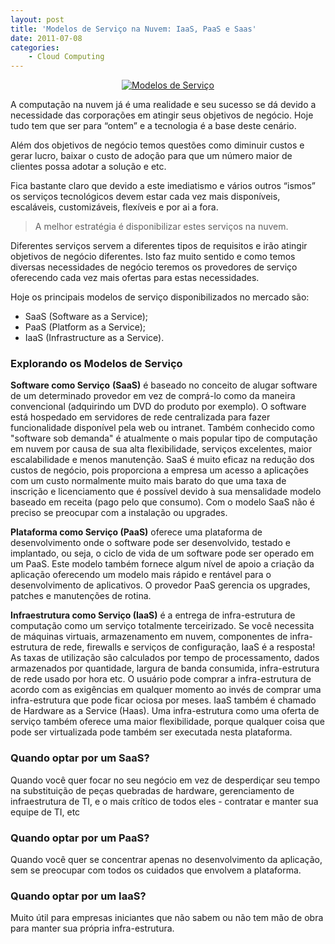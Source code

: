 ```yaml
---
layout: post
title: 'Modelos de Serviço na Nuvem: IaaS, PaaS e Saas'
date: 2011-07-08
categories:
    - Cloud Computing
---
```


<p align="center"><a href="http://blob.vitormeriat.com.br/images/2011/07/modelos-de-servio1.png"><img alt="Modelos de Servi&ccedil;o" src="http://blob.vitormeriat.com.br/images/2011/07/modelos-de-servio.png"/></a></p>

A computação na nuvem já é uma realidade e seu sucesso se dá devido a necessidade das corporações em atingir seus objetivos de negócio. Hoje tudo tem que ser para “ontem” e a tecnologia é a base deste cenário.

Além dos objetivos de negócio temos questões como diminuir custos e gerar lucro, baixar o custo de adoção para que um número maior de clientes possa adotar a solução e etc.

Fica bastante claro que devido a este imediatismo e vários outros “ismos” os serviços tecnológicos devem estar cada vez mais disponíveis, escaláveis, customizáveis, flexíveis e por ai a fora.

> A melhor estratégia é disponibilizar estes serviços na nuvem.

Diferentes serviços servem a diferentes tipos de requisitos e irão atingir objetivos de negócio diferentes. Isto faz muito sentido e como temos diversas necessidades de negócio teremos os provedores de serviço oferecendo cada vez mais ofertas para estas necessidades.

Hoje os principais modelos de serviço disponibilizados no mercado são:

* SaaS (Software as a Service);
* PaaS (Platform as a Service);
* IaaS (Infrastructure as a Service).

### Explorando os Modelos de Serviço

<strong>Software como Serviço</strong> <strong>(SaaS)</strong> é baseado no conceito de alugar software de um determinado provedor em vez de comprá-lo como da maneira convencional (adquirindo um DVD do produto por exemplo). O software está hospedado em servidores de rede centralizada para fazer funcionalidade disponível pela web ou intranet. Também conhecido como "software sob demanda" é atualmente o mais popular tipo de computação em nuvem por causa de sua alta flexibilidade, serviços excelentes, maior escalabilidade e menos manutenção. SaaS é muito eficaz na redução dos custos de negócio, pois proporciona a empresa um acesso a aplicações com um custo normalmente muito mais barato do que uma taxa de inscrição e licenciamento que é possível devido à sua mensalidade modelo baseado em receita (pago pelo que consumo). Com o modelo SaaS não é preciso se ​​preocupar com a instalação ou upgrades.

<strong>Plataforma como Serviço (PaaS)</strong> oferece uma plataforma de desenvolvimento onde o software pode ser desenvolvido, testado e implantado, ou seja, o ciclo de vida de um software pode ser operado em um PaaS. Este modelo também fornece algum nível de apoio a criação da aplicação oferecendo um modelo mais rápido e rentável para o desenvolvimento de aplicativos. O provedor PaaS gerencia os upgrades, patches e manutenções de rotina.

<strong>Infraestrutura como Serviço (IaaS)</strong> é a entrega de infra-estrutura de computação como um serviço totalmente terceirizado. Se você necessita de máquinas virtuais, armazenamento em nuvem, componentes de infra-estrutura de rede, firewalls e serviços de configuração, IaaS é a resposta! As taxas de utilização são calculados por tempo de processamento, dados armazenados por quantidade, largura de banda consumida, infra-estrutura de rede usado por hora etc. O usuário pode comprar a infra-estrutura de acordo com as exigências em qualquer momento ao invés de comprar uma infra-estrutura que pode ficar ociosa por meses. IaaS também é chamado de Hardware as a Service (Haas). Uma infra-estrutura como uma oferta de serviço também oferece uma maior flexibilidade, porque qualquer coisa que pode ser virtualizada pode também ser executada nesta plataforma.

### Quando optar por um SaaS?

Quando você quer focar no seu negócio em vez de desperdiçar seu tempo na substituição de peças quebradas de hardware, gerenciamento de infraestrutura de TI, e o mais crítico de todos eles - contratar e manter sua equipe de TI, etc

### Quando optar por um PaaS?

Quando você quer se concentrar apenas no desenvolvimento da aplicação, sem se preocupar com todos os cuidados que envolvem a plataforma.

### Quando optar por um IaaS?

Muito útil para empresas iniciantes que não sabem ou não tem mão de obra para manter sua própria infra-estrutura.
